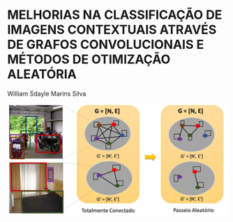 # MELHORIAS NA CLASSIFICAÇÃO DE IMAGENS CONTEXTUAIS ATRAVÉS DE GRAFOS CONVOLUCIONAIS E MÉTODOS DE OTIMIZAÇÃO ALEATÓRIA

William Sdayle Marins Silva

![alt text](src/method.jpg)

